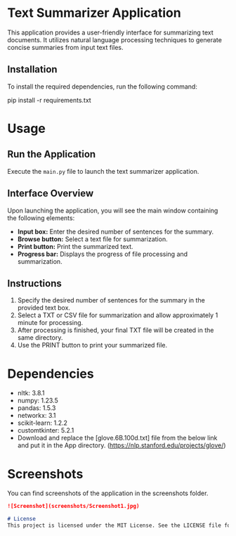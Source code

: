 # Text Summarizer Application

This application provides a user-friendly interface for summarizing text documents. It utilizes natural language processing techniques to generate concise summaries from input text files.

## Installation

To install the required dependencies, run the following command:

pip install -r requirements.txt

# Usage

## Run the Application
Execute the `main.py` file to launch the text summarizer application.

## Interface Overview
Upon launching the application, you will see the main window containing the following elements:

- **Input box:** Enter the desired number of sentences for the summary.
- **Browse button:** Select a text file for summarization.
- **Print button:** Print the summarized text.
- **Progress bar:** Displays the progress of file processing and summarization.

## Instructions
1. Specify the desired number of sentences for the summary in the provided text box.
2. Select a TXT or CSV file for summarization and allow approximately 1 minute for processing.
3. After processing is finished, your final TXT file will be created in the same directory.
4. Use the PRINT button to print your summarized file.

# Dependencies
- nltk: 3.8.1
- numpy: 1.23.5
- pandas: 1.5.3
- networkx: 3.1
- scikit-learn: 1.2.2
- customtkinter: 5.2.1
- Download and replace the [glove.6B.100d.txt] file from the below link and put it in the App directory. (https://nlp.stanford.edu/projects/glove/)

# Screenshots
You can find screenshots of the application in the screenshots folder.

```markdown
![Screenshot](screenshots/Screenshot1.jpg)

# License
This project is licensed under the MIT License. See the LICENSE file for details.
